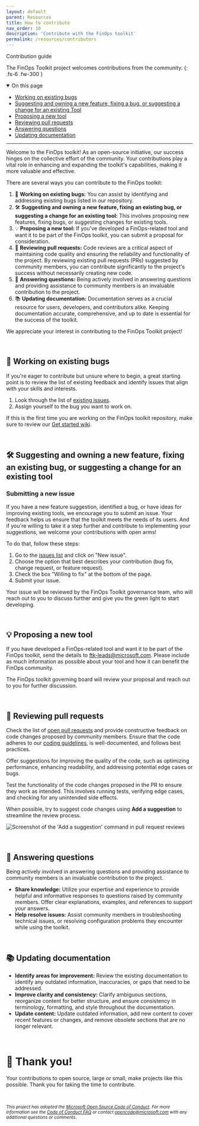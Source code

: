 ```yaml
---
layout: default
parent: Resources
title: How to contribute
nav_order: 10
description: 'Contribute with the FinOps toolkit'
permalink: /resources/contributors
---
```


<span class="fs-9 d-block mb-4">Contribution guide</span>

The FinOps Toolkit project welcomes contributions from the community.
{: .fs-6 .fw-300 }

<details open markdown="1">
   <summary class="fs-2 text-uppercase">On this page</summary>


- [Working on existing bugs](#-working-on-existing-bugs)
- [Suggesting and owning a new feature, fixing a bug, or suggesting a change for an existing Tool](#-suggesting-and-owning-a-new-feature-fixing-a-bug-or-suggesting-a-change-for-an-existing-tool)
- [Proposing a new tool](#-proposing-a-new-tool)
- [Reviewing pull requests](#-reviewing-pull-requests)
- [Answering questions](#-answering-questions)
- [Updating documentation](#-updating-documentation)

</details>

---

Welcome to the FinOps toolkit! As an open-source initiative, our success hinges on the collective effort of the community. Your contributions play a vital role in enhancing and expanding the toolkit's capabilities, making it more valuable and effective.

There are several ways you can contribute to the FinOps toolkit:

1. 🐛 **Working on existing bugs:** You can assist by identifying and addressing existing bugs listed in our repository. 
2. 🛠️ **Suggesting and owning a new feature, fixing an existing bug, or suggesting a change for an existing tool:** This involves proposing new features, fixing bugs, or suggesting changes for existing tools. 
3. 💡 **Proposing a new tool:** If you've developed a FinOps-related tool and want it to be part of the FinOps toolkit, you can submit a proposal for consideration.
4. 👀 **Reviewing pull requests:** Code reviews are a critical aspect of maintaining code quality and ensuring the reliability and functionality of the project. By reviewing existing pull requests (PRs) suggested by community members, you can contribute significantly to the project's success without necessarily creating new code.
5. 💬 **Answering questions:** Being actively involved in answering questions and providing assistance to community members is an invaluable contribution to the project.
6. 📚 **Updating documentation:** Documentation serves as a crucial resource for users, developers, and contributors alike. Keeping documentation accurate, comprehensive, and up to date is essential for the success of the toolkit.


We appreciate your interest in contributing to the FinOps Toolkit project!

<br>

## 🐛 Working on existing bugs

If you're eager to contribute but unsure where to begin, a great starting point is to review the list of existing feedback and identify issues that align with your skills and interests. 

1. Look through the list of [existing issues](https://github.com/microsoft/finops-toolkit/issues).
2. Assign yourself to the bug you want to work on.

If this is the first time you are working on the FinOps toolkit repository, make sure to review our [Get started wiki](https://github.com/microsoft/finops-toolkit/wiki#-get-started).

<br>

## 🛠️ Suggesting and owning a new feature, fixing an existing bug, or suggesting a change for an existing tool

### Submitting a new issue

If you have a new feature suggestion, identified a bug, or have ideas for improving existing tools, we encourage you to submit an issue. Your feedback helps us ensure that the toolkit meets the needs of its users. And if you're willing to take it a step further and contribute to implementing your suggestions, we welcome your contributions with open arms! 

To do that, follow these steps: 

1. Go to the [issues list](https://github.com/finopsfoundation/FinOpsToolkit/issues) and click on "New issue".
2. Choose the option that best describes your contribution (bug fix, change request, or feature request).
3. Check the box "Willing to fix" at the bottom of the page.
4. Submit your issue.

Your issue will be reviewed by the FinOps Toolkit governance team, who will reach out to you to discuss further and give you the green light to start developing. 

<br>

## 💡 Proposing a new tool

If you have developed a FinOps-related tool and want it to be part of the FinOps toolkit, send the details to [ftk-leads@microsoft.com](mailto:ftk-leads@microsoft.com?subject=[FTK]+New+tool+for+the+FinOps+toolkit). Please include as much information as possible about your tool and how it can benefit the FinOps community.

The FinOps toolkit governing board will review your proposal and reach out to you for further discussion.

<br>

## 👀 **Reviewing pull requests**

Check the list of [open pull requests](https://github.com/microsoft/finops-toolkit/pulls) and provide constructive feedback on code changes proposed by community members. Ensure that the code adheres to our [coding guidelines](https://github.com/microsoft/finops-toolkit/wiki/Coding-guidelines), is well-documented, and follows best practices.

Offer suggestions for improving the quality of the code, such as optimizing performance, enhancing readability, and addressing potential edge cases or bugs.

Test the functionality of the code changes proposed in the PR to ensure they work as intended. This involves running tests, verifying edge cases, and checking for any unintended side effects.

When possible, try to suggest code changes using **Add a suggestion** to streamline the review process.

![Screenshot of the 'Add a suggestion' command in pull request reviews](https://user-images.githubusercontent.com/399533/179936119-88c10c44-f181-4fa3-83b8-91376c8e4c58.png)

<br>

## 💬 Answering questions

Being actively involved in answering questions and providing assistance to community members is an invaluable contribution to the project.

- **Share knowledge:** Utilize your expertise and experience to provide helpful and informative responses to questions raised by community members. Offer clear explanations, examples, and references to support your answers.
- **Help resolve issues:** Assist community members in troubleshooting technical issues, or resolving configuration problems they encounter while using the toolkit.

<br>

## 📚 Updating documentation

- **Identify areas for improvement:** Review the existing documentation to identify any outdated information, inaccuracies, or gaps that need to be addressed.
- **Improve clarity and consistency:** Clarify ambiguous sections, reorganize content for better structure, and ensure consistency in terminology, formatting, and style throughout the documentation.
- **Update content:** Update outdated information, add new content to cover recent features or changes, and remove obsolete sections that are no longer relevant.

<br>

# 🙏 Thank you! <!-- markdownlint-disable-line single-h1 -->

Your contributions to open source, large or small, make projects like this possible. Thank you for taking the time to contribute.

<br>

_<sub>
This project has adopted the [Microsoft Open Source Code of Conduct](https://opensource.microsoft.com/codeofconduct/).
For more information see the [Code of Conduct FAQ](https://opensource.microsoft.com/codeofconduct/faq/)
or contact [opencode@microsoft.com](mailto:opencode@microsoft.com) with any additional questions or comments.
</sub>_

